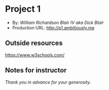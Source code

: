 # Project 1
+ By: *William Richardson Blair IV aka Dick Blair*
+ Production URL: <http://p1.ambitiously.me>

## Outside resources
https://www.w3schools.com/


## Notes for instructor
*Thank you in advance for your generosity.*
